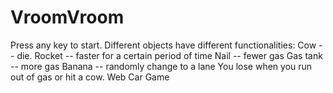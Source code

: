 VroomVroom
==========
Press any key to start. Different objects have different functionalities:
  Cow -- die.
  Rocket -- faster for a certain period of time
  Nail -- fewer gas
  Gas tank -- more gas
  Banana -- randomly change to a lane
You lose when you run out of gas or hit a cow.
Web Car Game
